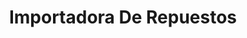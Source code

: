 ---
title: "Importadora De Repuestos"
url: /barrios-unidos/importadora-de-repuestos/
shop: piezas de automóviles
---